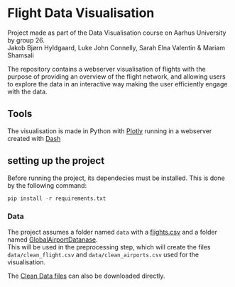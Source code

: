 # Flight Data Visualisation
Project made as part of the Data Visualisation course on Aarhus University by group 26.<br>
Jakob Bjørn Hyldgaard, Luke John Connelly, Sarah Elna Valentin & Mariam Shamsali

The repository contains a webserver visualisation of flights with the purpose of providing an overview of the flight network, and allowing users to explore the data in an interactive way making the user efficiently engage with the data.

## Tools
The visualisation is made in Python with [Plotly](https://plotly.com/) running in a webserver created with [Dash](https://plotly.com/dash/)

## setting up the project 
Before running the project, its dependecies must be installed. This is done by the following command:
```python
pip install -r requirements.txt
```
### Data
The project assumes a folder named ```data``` with a [flights.csv](https://www.kaggle.com/datasets/polartech/flight-data-with-1-million-or-more-records) and a folder named [GlobalAirportDatanase](https://www.partow.net/miscellaneous/airportdatabase/index.html). <br> This will be used in the preprocessing step, which will create the files ```data/clean_flight.csv``` and ```data/clean_airports.csv``` used for the visualisation.

The [Clean Data files](https://drive.google.com/file/d/1z7dSvFJK9tAEoux3Sm_aPuR0wApZ6pSb/view?usp=drive_link) can also be downloaded directly. 
